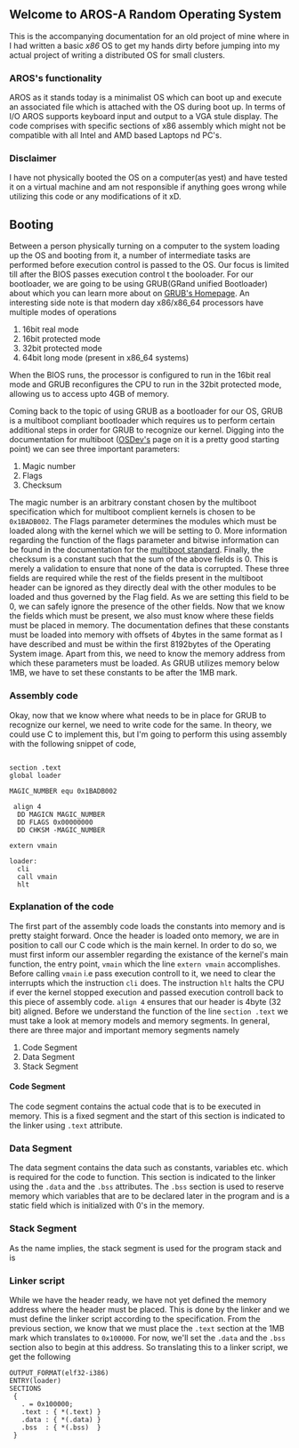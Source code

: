 ## Welcome to AROS-A Random Operating System

This is the accompanying documentation for an old project of mine where in I had written a basic *x86* OS to get my hands dirty before jumping into my actual project of writing a distributed OS for small clusters. 

### AROS's functionality

AROS as it stands today is a minimalist OS which can boot up and execute an associated file which is attached with the OS during boot up. In terms of I/O AROS supports keyboard input and output to a VGA stule display. The code comprises with specific sections of x86 assembly which might not be compatible with all Intel and AMD based Laptops nd PC's.

### Disclaimer

I have not physically booted the OS on a computer(as yest) and have tested it on a virtual machine and am not responsible if anything goes wrong while utilizing this code or  any modifications of it xD.

## Booting
Between a person physically turning on a computer to the system loading up the OS and booting from it, a number of intermediate tasks are performed before execution control is passed to the OS. Our focus is limited till after the BIOS passes execution control t the booloader. For our bootloader, we are going to be using GRUB(GRand unified Bootloader) about which you can learn more about on [GRUB's Homepage](https://www.gnu.org/software/grub/). An interesting side note is that modern day x86/x86_64 processors have multiple modes of operations

1. 16bit real mode
2. 16bit protected mode
3. 32bit protected mode
4. 64bit long mode (present in x86_64 systems)

When the BIOS runs, the processor is configured to run in the 16bit real mode and GRUB reconfigures the CPU to run in the 32bit protected mode, allowing us to access upto 4GB of memory.

Coming back to the topic of using GRUB as a bootloader for our OS, GRUB is a multiboot compliant bootloader which requires us to perform certain additional steps in order for GRUB to recognize our kernel. Digging into the documentation for multiboot ([OSDev's](https://wiki.osdev.org/Multiboot#:~:text=The%20original%20Multiboot%20specification%20was,themselves%20with%20magic%20number%200x2BADB002.) page on it is a pretty good starting point) we can see three important parameters:

1. Magic number
2. Flags
3. Checksum

The magic number is an arbitrary constant chosen by the multiboot specification which for multiboot complient kernels is chosen to be `0x1BADB002`. The Flags parameter determines the modules which must be loaded along with the kernel which we will be setting to 0. More information regarding the function of the flags parameter and bitwise information can be found in the documentation for the [multiboot standard](https://www.gnu.org/software/grub/manual/multiboot/multiboot.html#Header-magic-fields). Finally, the checksum is a constant such that the sum of the above fields is 0. This is merely a validation to ensure that none of the data is corrupted. These three fields are required while the rest of the fields present in the multiboot header can be ignored as they directly deal with the other modules to be loaded and thus governed by the Flag field. As we are setting this field to be 0, we can safely ignore the presence of the other fields.
Now that we know the fields which must be present, we also must know where these fields must be placed in memory. The documentation defines that these constants must be loaded into memory with offsets of 4bytes in the same format as I have described and must be within the first 8192bytes of the Operating System image. Apart from this, we need to know the memory address from which these parameters must be loaded. As GRUB utilizes memory below 1MB, we have to set these constants to be after the 1MB mark.

### Assembly code
Okay, now that we know where what needs to be in place for GRUB to recognize our kernel, we need to write code for the same. In theory, we could use C to implement this, but I'm going to perform this using assembly with the following snippet of code,
```assembly

section .text
global loader

MAGIC_NUMBER equ 0x1BADB002

 align 4
  DD MAGICN MAGIC_NUMBER
  DD FLAGS 0x00000000
  DD CHKSM -MAGIC_NUMBER

extern vmain

loader:
  cli
  call vmain
  hlt
```
### Explanation of the code
The first part of the assembly code loads the constants into memory and is pretty staight forward. Once the header is loaded onto memory, we are in position to call our C code which is the main kernel. In order to do so, we must first inform our assembler regarding the existance of the kernel's main function, the entry point, `vmain` which the line `extern vmain` accomplishes. Before calling `vmain` i.e pass execution controll to it, we need to clear the interrupts which the instruction `cli` does. The instruction `hlt` halts the CPU if ever the kernel stopped execution and passed execution controll back to this piece of assembly code. `align 4` ensures that our header is 4byte (32 bit) aligned.
Before we understand the function of the line `section .text` we must take a look at memory models and memory segments. In general, there are three major and important memory segments namely

1. Code Segment
2. Data Segment
3. Stack Segment

#### Code Segment
The code segment contains the actual code that is to be executed in memory. This is a fixed segment and the start of this section is indicated to the linker using `.text`  attribute.

### Data Segment
The data segment contains the data such as constants, variables etc. which is required for the code to function. This section is indicated to the linker using the `.data` and the `.bss` attributes. The `.bss` section is used to reserve memory which variables that are to be declared later in the program and is a static field which is initialized with 0's in the memory.

### Stack Segment
As the name implies, the stack segment is used for the program stack and is 
### Linker script
While we have the header ready, we have not yet defined the memory address where the header must be placed. This is done by the linker and we must define the linker script according to the specification. From the previous section, we know that we must place the `.text` section at the 1MB mark which translates to `0x100000`. For now, we'll set the `.data` and the `.bss` section also to begin at this address.
So translating this to a linker script, we get the following

```
OUTPUT_FORMAT(elf32-i386)
ENTRY(loader)
SECTIONS
 {
   . = 0x100000;
   .text : { *(.text) }
   .data : { *(.data) }
   .bss  : { *(.bss)  }
 }
```
